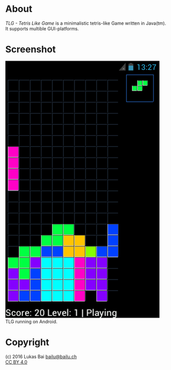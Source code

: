 # About
*TLG - Tetris Like Game* is a minimalistic tetris-like Game written in Java(tm). It supports multible GUI-platforms.
    
# Screenshot
![TLG running on Android](screenshot.png)  
TLG running on Android.

# Copyright
(c) 2016 Lukas Bai bailu@bailu.ch  
[CC BY 4.0](http://creativecommons.org/licenses/by/4.0/)

